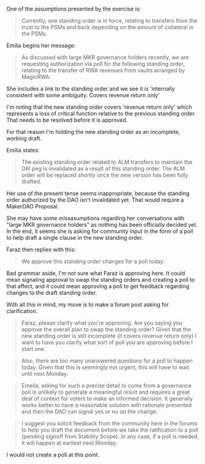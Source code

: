 One of the assumptions presented by the exercise is:

> Currently, one standing order is in force, relating to transfers from the trust to the PSMs and back depending on the amount of collateral in the PSMs.

Emilia begins her message:

> As discussed with large MKR governance holders recently, we are requesting authorization via poll for the following standing order, relating to the transfer of RWA revenues from vaults arranged by MagicRWA.

She includes a link to the standing order and we see it is 'internally consistent with some ambiguity. Covers revenue return only'

I'm noting that the new standing order covers 'revenue return only' which represents a loss of critical function relative to the previous standing order. That needs to be resolved before it is approved.

For that reason I'm holding the new standing order as an incomplete, working draft.

Emilia states:

> The existing standing order related to ALM transfers to maintain the DAI peg is invalidated as a result of this standing order. The ALM order will be replaced shortly once the new version has been fully drafted.

Her use of the present tense seems inappropriate, because the standing order authorized by the DAO isn't invalidated yet. That would require a MakerDAO Proposal.

She may have some missasumptions regarding her conversations with "large MKR governance holders" as nothing has been officially decided yet. In the end, it seems she is asking for community input in the form of a poll to help draft a single clause in the new standing order.

Faraz then replies with this:

> We approve this standing order changes for a poll today.

Bad grammar aside, I'm not sure what Faraz is approving here. It could mean signaling approval to swap the standing orders and creating a poll to that affect, and it could mean approving a poll to get feedback regarding changes to the draft standing order.

With all this in mind, my move is to make a forum post asking for clarification.

> Faraz, please clarify what you're approving. Are you saying you approve the overall plan to swap the standing order? Given that the new standing order is still incomplete (it covers revenue return only) I want to have you clarify what sort of poll you are approving before I start one.

> Also, there are too many unanswered questions for a poll to happen today. Given that this is seemingly not urgent, this will have to wait until next Monday.

> Emelia, asking for such a precise detail to come from a governance poll is unlikely to generate a meaningful result and requires a great deal of context for voters to make an informed decision. It generally works better to have a reasonable solution with rationale presented and then the DAO can signal yes or no on the change.

> I suggest you solicit feedback from the community here in the forums to help you draft the document before we take the ratification to a poll (pending signoff from Stability Scope). In any case, if a poll is needed, it will happen at earliest next Monday.

I would not create a poll at this point.

